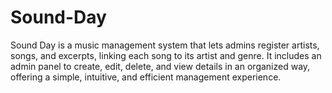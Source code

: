 # Sound-Day
Sound Day is a music management system that lets admins register artists, songs, and excerpts, linking each song to its artist and genre. It includes an admin panel to create, edit, delete, and view details in an organized way, offering a simple, intuitive, and efficient management experience.
